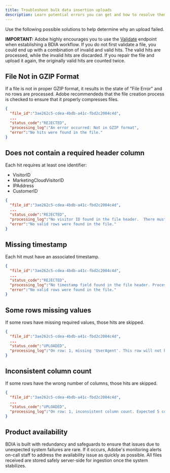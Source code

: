 ```yaml
---
title: Troubleshoot bulk data insertion uploads
description: Learn potential errors you can get and how to resolve them.
---
```


Use the following possible solutions to help determine why an upload failed.

**IMPORTANT:** Adobe highly encourages you to use the [Validate](validate.md) endpoint when establishing a BDIA workflow. If you do not first validate a file, you could end up with a combination of invalid and valid hits. The valid hits are processed, while the invalid hits are discarded. If you repair the file and upload it again, the originally valid hits are counted twice.

## File Not in GZIP Format

If a file is not in proper GZIP format, it results in the state of "File Error" and no rows are processed. Adobe recommendeds that the file creation process is checked to ensure that it properly compresses files.

```json
{
  "file_id":"3ae262c5-cdea-4bdb-a41c-fbd2c2004c4d",
  ...
  "status_code":"REJECTED",
  "processing_log":"An error occurred: Not in GZIP format",
  "error":"No hits were found in the file."
}
```

## Does not contain a required header column

Each hit requires at least one identifier:

* VisitorID
* MarketingCloudVisitorID
* IPAddress
* CustomerID

```json
{
  "file_id":"3ae262c5-cdea-4bdb-a41c-fbd2c2004c4d",
  ...
  "status_code":"REJECTED",
  "processing_log":"No visitor ID found in the file header.  There must be one of VisitorID, MarketingCloudVisitorID, IPAddress, or CustomerID defined...",
  "error":"No valid rows were found in the file."
}
```

## Missing timestamp

Each hit must have an associated timestamp.

```json
{
  "file_id":"3ae262c5-cdea-4bdb-a41c-fbd2c2004c4d",
  ...
  "status_code":"REJECTED",
  "processing_log":"No timestamp field found in the file header. Processing complete: 0 rows will be submitted. 5000 rows were invalid.",
  "error":"No valid rows were found in the file."
}
```

## Some rows missing values

If some rows have missing required values, those hits are skipped.

```json
{
  "file_id":"3ae262c5-cdea-4bdb-a41c-fbd2c2004c4d",
  ...
  "status_code":"UPLOADED",
  "processing_log":"On row: 1, missing 'UserAgent'. This row will not be submitted. On row: 57, missing 'ReportSuiteId'. This row will not be submitted. Processing complete: 4998 rows will be submitted. 2 rows were invalid."
}
```

## Inconsistent column count

If some rows have the wrong number of columns, those hits are skipped.

```json
{
  "file_id":"3ae262c5-cdea-4bdb-a41c-fbd2c2004c4d",
  ...
  "status_code":"UPLOADED",
  "processing_log":"On row: 1, inconsistent column count. Expected 5 columns, but found 6. On row: 3, inconsistent column count.  Expected 5 columns, but found 4. Processing complete: 4998 rows will be submitted.  2 rows were invalid."
}
```

## Product availability

BDIA is built with redundancy and safeguards to ensure that issues due to unexpected system failures are rare. If it occurs, Adobe's monitoring alerts on-call staff to address the availability issue as quickly as possible. All files received are stored safely server-side for ingestion once the system stabilizes.
